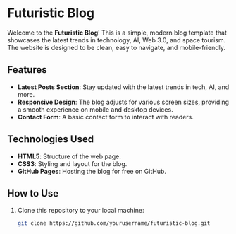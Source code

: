 
# Futuristic Blog

Welcome to the **Futuristic Blog**! This is a simple, modern blog template that showcases the latest trends in technology, AI, Web 3.0, and space tourism. The website is designed to be clean, easy to navigate, and mobile-friendly.

## Features

- **Latest Posts Section**: Stay updated with the latest trends in tech, AI, and more.
- **Responsive Design**: The blog adjusts for various screen sizes, providing a smooth experience on mobile and desktop devices.
- **Contact Form**: A basic contact form to interact with readers.

## Technologies Used

- **HTML5**: Structure of the web page.
- **CSS3**: Styling and layout for the blog.
- **GitHub Pages**: Hosting the blog for free on GitHub.

## How to Use

1. Clone this repository to your local machine:
   ```bash
   git clone https://github.com/yourusername/futuristic-blog.git
